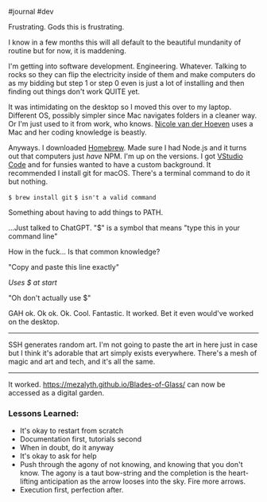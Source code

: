 #journal #dev

Frustrating. Gods this is frustrating. 

I know in a few months this will all default to the beautiful mundanity of routine but for now, it is maddening. 

I'm getting into software development. Engineering. Whatever. Talking to rocks so they can flip the electricity inside of them and make computers do as my bidding but step 1 or step 0 even is just a lot of installing and then finding out things don't work QUITE yet.

It was intimidating on the desktop so I moved this over to my laptop. Different OS, possibly simpler since Mac navigates folders in a cleaner way. Or I'm just used to it from work, who knows. [Nicole van der Hoeven](https://www.youtube.com/@nicolevdh) uses a Mac and her coding knowledge is beastly. 

Anyways. I downloaded [Homebrew](https://brew.sh/). Made sure I had Node.js and it turns out that computers just *have* NPM. I'm up on the versions. I got [VStudio Code](https://code.visualstudio.com/) and for funsies wanted to have a custom background. It recommended I install git for macOS. There's a terminal command to do it but nothing. 

`$ brew install git`
`$ isn't a valid command`

Something about having to add things to PATH.

...Just talked to ChatGPT. "$" is a symbol that means "type this in your command line"

How in the fuck... Is that common knowledge? 

"Copy and paste this line exactly"

*Uses $ at start*

"Oh don't actually use $"

GAH ok. Ok ok. Ok. Cool. Fantastic. It worked. Bet it even would've worked on the desktop.

---

SSH generates random art. I'm not going to paste the art in here just in case but I think it's adorable that art simply exists everywhere. There's a mesh of magic and art and tech, and it's all the same.

---

It worked. https://mezalyth.github.io/Blades-of-Glass/ can now be accessed as a digital garden.

### Lessons Learned:
- It's okay to restart from scratch
- Documentation first, tutorials second
- When in doubt, do it anyway
- It's okay to ask for help
- Push through the agony of not knowing, and knowing that you don't know. The agony is a taut bow-string and the completion is the heart-lifting anticipation as the arrow looses into the sky. Fire more arrows.
- Execution first, perfection after.

